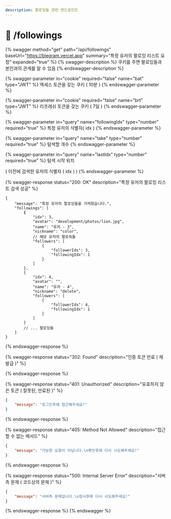 ```yaml
---
description: 팔로잉들 관련 엔드포인트
---
```


# 👀 /followings

{% swagger method="get" path="/api/followings" baseUrl="https://blegram.vercel.app" summary="특정 유저의 팔로잉 리스트 요청" expanded="true" %}
{% swagger-description %}
쿠키를 주면 팔로잉들과 본인과의 관계를 알 수 있음
{% endswagger-description %}

{% swagger-parameter in="cookie" required="false" name="bat" type="JWT" %}
엑세스 토큰을 갖는 쿠키 ( 10분 )
{% endswagger-parameter %}

{% swagger-parameter in="cookie" required="false" name="brt" type="JWT" %}
리프레쉬 토큰을 갖는 쿠키 ( 7일 )
{% endswagger-parameter %}

{% swagger-parameter in="query" name="followingIdx" type="number" required="true" %}
특정 유저의 식별자( idx )
{% endswagger-parameter %}

{% swagger-parameter in="query" name="take" type="number" required="true" %}
탐색할 개수
{% endswagger-parameter %}

{% swagger-parameter in="query" name="lastIdx" type="number" required="true" %}
탐색 시작 위치

( 이전에 검색한 유저의 식별자 ( idx ) )
{% endswagger-parameter %}

{% swagger-response status="200: OK" description="특정 유저의 팔로잉 리스트 검색 성공" %}
<pre class="language-json" data-line-numbers><code class="lang-json">{
    "message": "특정 유저의 팔로잉들을 가져왔습니다.",
    "followings": [
<strong>        {
</strong>            "idx": 3,
            "avatar": "development/photos/lion.jpg",
            "name": "유저 - 3",
            "nickname": "color",
            // 해당 유저의 팔로워들
            "followers": [
                {
                    "followerIdx": 3,
                    "followingIdx": 1
                }
            ]
        },
        {
            "idx": 4,
            "avatar": "",
            "name": "유저 - 4",
            "nickname": "delete",
            "followers": [
                {
                    "followerIdx": 4,
                    "followingIdx": 1
                }
            ]
        }
        // ... 팔로잉들
    ]
}
</code></pre>
{% endswagger-response %}

{% swagger-response status="302: Found" description="인증 토큰 만료 ( 재발급 )" %}

{% endswagger-response %}

{% swagger-response status="401: Unauthorized" description="유효하지 않은 토큰 ( 잘못된, 만료된 )" %}
```json
{
    "message": "로그인후에 접근해주세요!"
}
```
{% endswagger-response %}

{% swagger-response status="405: Method Not Allowed" description="접근할 수 없는 메서드" %}
```json
{
    "message": "가능한 요청이 아닙니다.\n확인후에 다시 시도해주세요!"
}
```
{% endswagger-response %}

{% swagger-response status="500: Internal Server Error" description="서버측 문제 ( 코드상의 문제 )" %}
```json
{
    "message": "서버측 문제입니다.\n잠시후에 다시 시도해주세요!"
}
```
{% endswagger-response %}
{% endswagger %}
